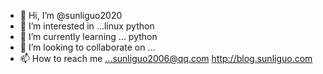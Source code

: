 - 👋 Hi, I’m @sunliguo2020
- 👀 I’m interested in ...linux python
- 🌱 I’m currently learning ... python 
- 💞️ I’m looking to collaborate on ...
- 📫 How to reach me ...sunliguo2006@qq.com http://blog.sunliguo.com

<!---
sunliguo2020/sunliguo2020 is a ✨ special ✨ repository because its `README.md` (this file) appears on your GitHub profile.
You can click the Preview link to take a look at your changes.
--->
